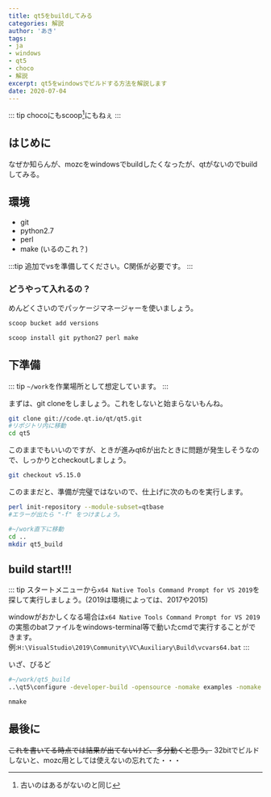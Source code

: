 ```yaml
---
title: qt5をbuildしてみる
categories: 解説
author: 'あき'
tags:
- ja
- windows
- qt5
- choco
- 解説
excerpt: qt5をwindowsでビルドする方法を解説します
date: 2020-07-04
---
```


<!-- markdownlint-disable MD033 -->

<!-- more -->

::: tip
chocoにもscoop[^0]にもねぇ
:::

[^0]: 古いのはあるがないのと同じ

<!-- toc -->

## はじめに

なぜか知らんが、mozcをwindowsでbuildしたくなったが、qtがないのでbuildしてみる。

## 環境

- git
- python2.7
- perl
- make (いるのこれ？)

:::tip
追加でvsを準備してください。C関係が必要です。
:::

### どうやって入れるの？

めんどくさいのでパッケージマネージャーを使いましょう。

``` powershell
scoop bucket add versions

scoop install git python27 perl make
```

## 下準備

::: tip
``~/work``を作業場所として想定しています。
:::

まずは、git cloneをしましょう。これをしないと始まらないもんね。

```bash
git clone git://code.qt.io/qt/qt5.git
#リポジトリ内に移動
cd qt5
```

このままでもいいのですが、ときが進みqt6が出たときに問題が発生しそうなので、しっかりとcheckoutしましょう。

```bash
git checkout v5.15.0
```

このままだと、準備が完璧ではないので、仕上げに次のものを実行します。

```bash
perl init-repository --module-subset=qtbase
#エラーが出たら "-f" をつけましょう。

#~/work直下に移動
cd ..
mkdir qt5_build
```

## build start!!!

::: tip
スタートメニューから``x64 Native Tools Command Prompt for VS 2019``を探して実行しましょう。(2019は環境によっては、2017や2015)

windowがおかしくなる場合は``x64 Native Tools Command Prompt for VS 2019``の実態のbatファイルをwindows-terminal等で動いたcmdで実行することができます。
例:``H:\VisualStudio\2019\Community\VC\Auxiliary\Build\vcvars64.bat``
:::

いざ、びるど

```bash
#~/work/qt5_build
..\qt5\configure -developer-build -opensource -nomake examples -nomake tests

nmake
```

## 最後に

~~これを書いてる時点では結果が出てないけど、多分動くと思う。~~
32bitでビルドしないと、mozc用としては使えないの忘れてた・・・
